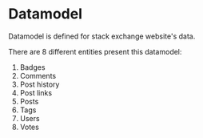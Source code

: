 # Datamodel

Datamodel is defined for stack exchange website's data.

There are 8 different entities present this datamodel:

1. Badges
2. Comments
3. Post history
4. Post links
5. Posts
6. Tags
7. Users
8. Votes

